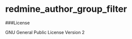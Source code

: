 redmine_author_group_filter
==============================

###License

GNU General Public License Version 2

